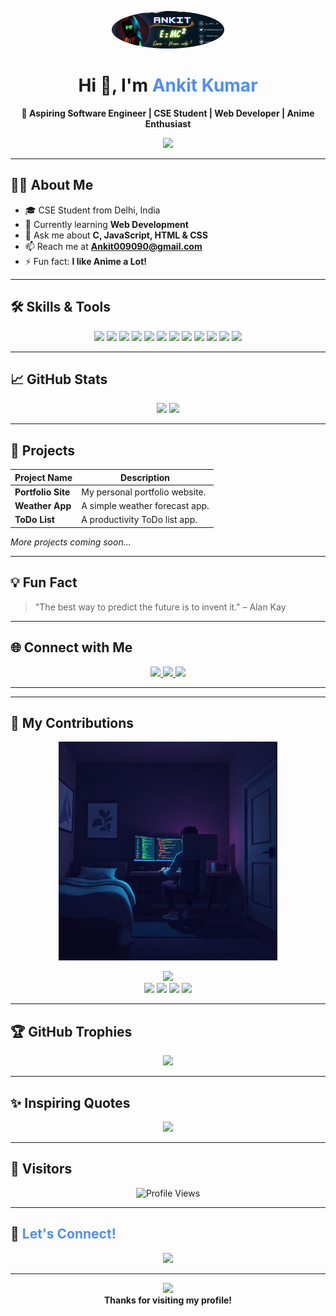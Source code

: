 <!-- Portfolio Header -->
<p align="center">
  <img src="https://raw.githubusercontent.com/Ankitkumar1100/Ankitkumar1100/main/Ankit.jpg" width="180" style="border-radius:50%" />
</p>
<h1 align="center">Hi 👋, I'm <span style="color:#4F8EF7">Ankit Kumar</span></h1>
<p align="center"><b>🚀 Aspiring Software Engineer | CSE Student | Web Developer | Anime Enthusiast</b></p>

<!-- Animated Divider -->
<p align="center"> <img src="https://readme-typing-svg.demolab.com?font=Fira+Code&duration=2000&pause=1000&color=4F8EF7&center=true&vCenter=true&width=435&lines=Welcome+to+my+GitHub+Portfolio!;Let's+build+something+amazing+%F0%9F%9A%80"/> </p>

---

## 🧑‍💻 About Me

- 🎓 CSE Student from Delhi, India
- 🌱 Currently learning **Web Development**
- 💬 Ask me about **C, JavaScript, HTML & CSS**
- 📫 Reach me at **Ankit009090@gmail.com**
- ⚡ Fun fact: <b>I like Anime a Lot!</b>

---

## 🛠️ Skills & Tools
<p align="center">
  <img src="https://img.shields.io/badge/C-00599C?style=for-the-badge&logo=c&logoColor=white"/>
  <img src="https://img.shields.io/badge/JavaScript-F7DF1E?style=for-the-badge&logo=javascript&logoColor=black"/>
  <img src="https://img.shields.io/badge/HTML5-E34F26?style=for-the-badge&logo=html5&logoColor=white"/>
  <img src="https://img.shields.io/badge/CSS3-1572B6?style=for-the-badge&logo=css3&logoColor=white"/>
  <img src="https://img.shields.io/badge/React-20232A?style=for-the-badge&logo=react&logoColor=61DAFB"/>
  <img src="https://img.shields.io/badge/Node.js-339933?style=for-the-badge&logo=nodedotjs&logoColor=white"/>
  <img src="https://img.shields.io/badge/Linux-FCC624?style=for-the-badge&logo=linux&logoColor=black"/>
  <img src="https://img.shields.io/badge/Git-F05032?style=for-the-badge&logo=git&logoColor=white"/>
  <img src="https://img.shields.io/badge/Tailwind_CSS-38B2AC?style=for-the-badge&logo=tailwind-css&logoColor=white"/>
  <img src="https://img.shields.io/badge/Adobe%20Illustrator-FF9A00?style=for-the-badge&logo=adobeillustrator&logoColor=white"/>
  <img src="https://img.shields.io/badge/Adobe%20XD-FF61F6?style=for-the-badge&logo=adobexd&logoColor=white"/>
  <img src="https://img.shields.io/badge/Photoshop-31A8FF?style=for-the-badge&logo=adobephotoshop&logoColor=white"/>
</p>

---

## 📈 GitHub Stats
<p align="center">
  <img src="https://github-readme-stats.vercel.app/api?username=ankitkumar1100&show_icons=true&theme=radical" width="400"/>
  <img src="https://github-readme-stats.vercel.app/api/top-langs?username=ankitkumar1100&layout=compact&theme=radical" width="350"/>
</p>

---

## 🚀 Projects

| Project Name      | Description                       |
|-------------------|-----------------------------------|
| **Portfolio Site**| My personal portfolio website.    |
| **Weather App**   | A simple weather forecast app.    |
| **ToDo List**     | A productivity ToDo list app.     |

*More projects coming soon...*

---

## 💡 Fun Fact

> "The best way to predict the future is to invent it." – Alan Kay

---

## 🌐 Connect with Me
<p align="center">
  <a href="https://twitter.com/ankitkumartech" target="_blank">
    <img src="https://img.shields.io/badge/Twitter-1DA1F2?style=for-the-badge&logo=twitter&logoColor=white"/>
  </a>
  <a href="https://www.linkedin.com/in/ankit-kumar-5645b9273/" target="_blank">
    <img src="https://img.shields.io/badge/LinkedIn-0077B5?style=for-the-badge&logo=linkedin&logoColor=white"/>
  </a>
  <a href="mailto:Ankit009090@gmail.com">
    <img src="https://img.shields.io/badge/Gmail-D14836?style=for-the-badge&logo=gmail&logoColor=white"/>
  </a>
</p>

---

<!-- <p align="center">
  <img src="https://simpleelabs.com/wp-content/uploads/2022/08/unnamed.gif" width="300"/>
</p> -->

<!-- Animated Contribution Snake -->

---

## 🐍 My Contributions

<p align="center">
  <img src="image.jpg" width="350" alt="My Contributions"/>
</p>

<p align="center">
  <!-- Animated contribution-related badges -->
  <img src="https://readme-typing-svg.demolab.com?font=Fira+Code&duration=2000&pause=1000&color=4F8EF7&center=true&vCenter=true&width=400&lines=Total+Commits+this+year:+2025;Pull+Requests:+2;Issues+Opened:+0;Stars+Earned:+3"/>
  <br/>
  <img src="https://img.shields.io/badge/Commits-2025-blue?style=for-the-badge&logo=github"/>
  <img src="https://img.shields.io/badge/Pull%20Requests-2-green?style=for-the-badge&logo=github"/>
  <img src="https://img.shields.io/badge/Issues-0-yellow?style=for-the-badge&logo=github"/>
  <img src="https://img.shields.io/badge/Stars-3-lightgrey?style=for-the-badge&logo=github"/>
</p>

---

## 🏆 GitHub Trophies

<p align="center">
  <img src="https://github-profile-trophy.vercel.app/?username=ankitkumar1100&theme=radical&no-frame=true&no-bg=true&margin-w=10&column=7" />
</p>

---

## ✨ Inspiring Quotes

<p align="center">
  <img src="https://readme-typing-svg.demolab.com?font=Fira+Code&duration=3500&pause=1000&color=F7C873&center=true&vCenter=true&width=600&lines=Code+is+like+humor.+When+you+have+to+explain+it%2C+it%E2%80%99s+bad.;Strive+for+progress%2C+not+perfection.;Dream+big.+Work+hard.+Stay+humble.;Keep+calm+and+code+on!"/>
</p>

---

## 👀 Visitors

<p align="center">
  <img src="https://komarev.com/ghpvc/?username=ankitkumar1100&style=for-the-badge&color=4F8EF7&label=PROFILE+VIEWS" alt="Profile Views"/>
</p>

---

## 🤝 <span style="color:#4F8EF7">Let's Connect!</span>

<p align="center">
  <img src="https://readme-typing-svg.demolab.com?font=Fira+Code&duration=2500&pause=1000&color=4F8EF7&center=true&vCenter=true&width=500&lines=Let's+build+something+amazing+together!;Feel+free+to+reach+out+for+collaboration+or+just+to+say+hi!"/>
</p>

---

<p align="center">
  <img src="https://media.giphy.com/media/hvRJCLFzcasrR4ia7z/giphy.gif" width="60"/>
  <br/>
  <b>Thanks for visiting my profile!</b>
</p>
